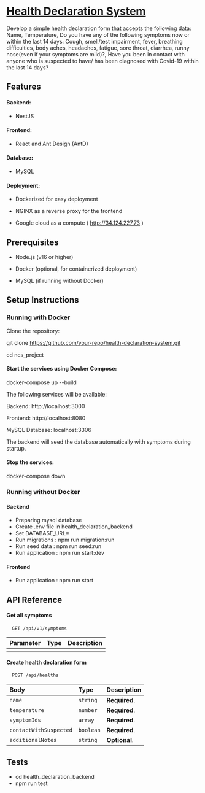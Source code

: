 
# [Health Declaration System](http://34.124.227.73)
Develop a simple health declaration form that accepts the following data: Name, Temperature,
Do you have any of the following symptoms now or within the last 14 days: Cough, smell/test
impairment, fever, breathing difficulties, body aches, headaches, fatigue, sore throat, diarrhea,
runny nose(even if your symptoms are mild)?, Have you been in contact with anyone who is
suspected to have/ has been diagnosed with Covid-19 within the last 14 days?

## Features

#### Backend:

- NestJS


#### Frontend:
- React and Ant Design (AntD)

#### Database:

- MySQL

#### Deployment:

- Dockerized for easy deployment

- NGINX as a reverse proxy for the frontend
  
- Google cloud as a compute ( http://34.124.227.73 )


## Prerequisites

- Node.js (v16 or higher)

- Docker (optional, for containerized deployment)

- MySQL (if running without Docker)

## Setup Instructions

### Running with Docker

Clone the repository:

git clone https://github.com/your-repo/health-declaration-system.git

cd ncs_project

#### Start the services using Docker Compose:

docker-compose up --build

The following services will be available:

Backend: http://localhost:3000

Frontend: http://localhost:8080

MySQL Database: localhost:3306

The backend will seed the database automatically with symptoms during startup.

#### Stop the services:

docker-compose down

### Running without Docker


#### Backend

- Preparing mysql database
- Create .env file in health_declaration_backend
- Set DATABASE_URL=<your-database-url>
- Run migrations : npm run migration:run
- Run seed data : npm run seed:run 
- Run application : npm run start:dev

#### Frontend 

- Run application : npm run start

## API Reference

#### Get all symptoms

```http
  GET /api/v1/symptoms
```

| Parameter | Type     | Description                |
| :-------- | :------- | :------------------------- |
|  |  | |

#### Create health declaration form

```http
  POST /api/healths
```

| Body | Type     | Description                       |
| :-------- | :------- | :-------------------------------- |
| `name`      | `string` | **Required**. |
| `temperature`      | `number` | **Required**. |
| `symptomIds`      | `array ` | **Required**. |
| `contactWithSuspected`      | `boolean` | **Required**. |
| `additionalNotes`      | `string` | **Optional**. |



## Tests

- cd health_declaration_backend
- npm run test

